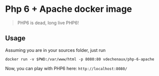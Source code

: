 # Php 6 + Apache docker image
> PHP6 is dead, long live PHP6!

## Usage
Assuming you are in your sources folder, just run
```
docker run -v $PWD:/var/www/html -p 8080:80 vdechenaux/php-6-apache
```
Now, you can play with PHP6 here: `http://localhost:8080/`
